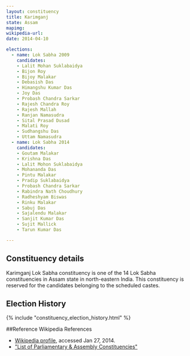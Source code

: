```yaml
---
layout: constituency
title: Karimganj
state: Assam
mapimg: 
wikipedia-url: 
date: 2014-04-10

elections: 
  - name: Lok Sabha 2009
    candidates: 
    - Lalit Mohan Suklabaidya 
    - Bijon Roy 
    - Bijoy Malakar 
    - Debasish Das 
    - Himangshu Kumar Das 
    - Joy Das 
    - Probash Chandra Sarkar 
    - Rajesh Chandra Roy 
    - Rajesh Mallah 
    - Ranjan Namasudra 
    - Sital Prasad Dusad 
    - Malati Roy 
    - Sudhangshu Das 
    - Uttam Namasudra  
  - name: Lok Sabha 2014
    candidates: 
    - Goutam Malakar 
    - Krishna Das 
    - Lalit Mohon Suklabaidya 
    - Mohananda Das 
    - Pintu Malakar 
    - Pradip Suklabaidya 
    - Probash Chandra Sarkar 
    - Rabindra Nath Choudhury 
    - Radheshyam Biswas 
    - Rinku Malakar 
    - Sabuj Das 
    - Sajalendu Malakar 
    - Sanjit Kumar Das 
    - Sujit Mallick 
    - Tarun Kumar Das  

---
```


## Constituency details
Karimganj Lok Sabha constituency is one of the 14 Lok Sabha constituencies in Assam state in north-eastern India. This constituency is reserved for the candidates belonging to the scheduled castes.




## Election History
{% include "constituency_election_history.html" %}

##Reference
Wikipedia References
- [Wikipedia profile]({{page.profile.wikipedia}}), accessed Jan 27, 2014.
- ["List of Parliamentary & Assembly Constituencies"][wiki1]

[wiki1]: http://archive.eci.gov.in/se2001/background/S03/AS_ACPC.pdf
